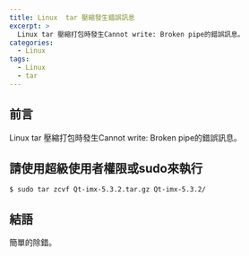 ```yaml
---
title: Linux  tar 壓縮發生錯誤訊息
excerpt: >
  Linux tar 壓縮打包時發生Cannot write: Broken pipe的錯誤訊息。
categories:
  - Linux
tags:
  - Linux
  - tar
---
```

## 前言
Linux tar 壓縮打包時發生Cannot write: Broken pipe的錯誤訊息。
## 請使用超級使用者權限或sudo來執行
```console
$ sudo tar zcvf Qt-imx-5.3.2.tar.gz Qt-imx-5.3.2/
```
## 結語
簡單的除錯。